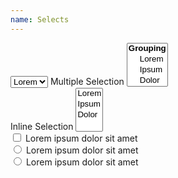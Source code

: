```yaml
---
name: Selects
---
```


<select name="selection">
	<option value="1">Lorem</option>
	<option value="2">Ipsum</option>
	<option value="3">Dolor</option>
</select>
<label for="multi-selection">Multiple Selection</label>
<select name="multi-selection" id="multi-selection" multiple>
	<optgroup label="Grouping">
		<option value="1">Lorem</option>
		<option value="2">Ipsum</option>
		<option value="3">Dolor</option>
	</optgroup>
</select>
<div class="inline-field">
	<label for="inline-selection">Inline Selection</label>
	<select name="inline-selection" id="inline-selection" multiple>
		<option value="1">Lorem</option>
		<option value="2">Ipsum</option>
		<option value="3">Dolor</option>
	</select>
</div>
<div class="inline-field">
	<input type="checkbox" name="checkbox" id="checkbox">
	<label for="checkbox">Lorem ipsum dolor sit amet</label>
</div>
<div class="inline-field">
	<input type="radio" name="radio" id="radio">
	<label for="radio">Lorem ipsum dolor sit amet</label>
</div>
<div class="inline-field">
	<input type="radio" name="radio" id="radio2">
	<label for="radio2">Lorem ipsum dolor sit amet</label>
</div>